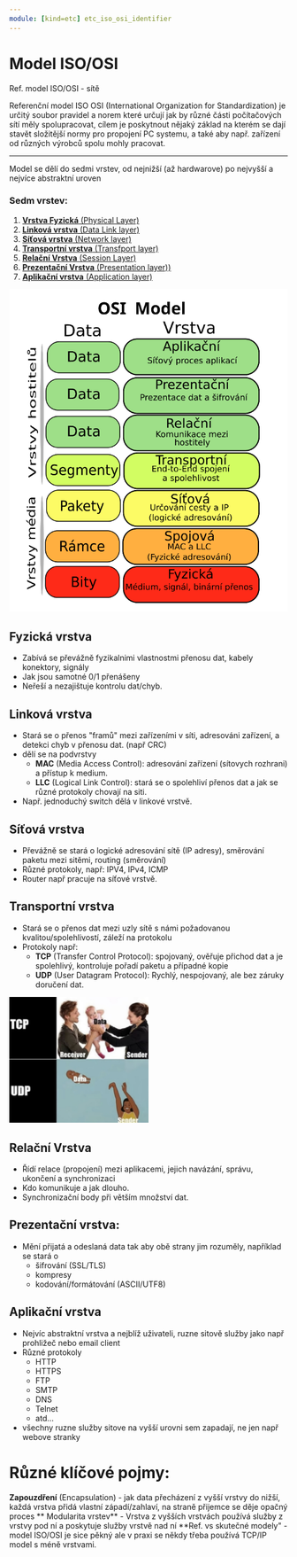 ```yaml
---
module: [kind=etc] etc_iso_osi_identifier
---
```

# Model ISO/OSI
Ref. model ISO/OSI - sítě

Referenční model ISO OSI (International Organization for Standardization) je určitý soubor
pravidel a norem které určují jak by různé části počítačových sítí měly spolupracovat, cílem je poskytnout
nějaký základ na kterém se dají stavět složitější normy pro propojení PC systemu, a také aby např.
zařízení od různých výrobců spolu mohly pracovat.

---
Model se dělí do sedmi vrstev, od nejnižší (až hardwarove) po nejvyšší a nejvíce abstraktní uroven
### Sedm vrstev:
1. [**Vrstva Fyzická** (Physical Layer)](#fyzická-vrstva)
1. [**Linková vrstva** (Data Link layer)](#linková-vrstva)
1. [**Síťová vrstva** (Network layer)](#síťová-vrstva)
1. [**Transportní vrstva** (Transfport layer)](#transportní-vrstva)
1. [**Relační Vrstva** (Session Layer)](#relační-vrstva)
1. [**Prezentační Vrstva** (Presentation layer))](#prezentační-vrstva)
1. [**Aplikační vrstva** (Application layer)](#aplikační-vrstva)

<div style="background: rgb(20,160,250); display: inline-block">
    <img src="./layers.png" style="display: block"></img>
</div>


## Fyzická vrstva
- Zabívá se převážně fyzikalnimi vlastnostmi přenosu dat, kabely konektory, signály
- Jak jsou samotné 0/1 přenášeny
- Neřeší a nezajištuje kontrolu dat/chyb.

## Linková vrstva
- Stará se o přenos "framů" mezi zařízeními v síti, adresováni zařízení, a detekci chyb v přenosu dat. (např CRC)
- dělí se na podvrstvy
    - **MAC** (Media Access Control): adresování zařízení (sítovych rozhrani) a přístup k medium.
    - **LLC** (Logical Link Control): stará se o spolehliví přenos dat a jak se různé protokoly chovají na siti.
- Např. jednoduchý switch dělá v linkové vrstvě.

## Síťová vrstva
- Převážně se stará o logické adresování sítě (IP adresy), směrování paketu mezi sitěmi, routing (směrování)
- Různé protokoly, např: IPV4, IPv4, ICMP
- Router např pracuje na síťové vrstvě.

## Transportní vrstva
- Stará se o přenos dat mezi uzly sítě s námi požadovanou kvalitou/spolehlivostí, záleží na protokolu
- Protokoly např:
    - **TCP** (Transfer Control Protocol): spojovaný, ověřuje přichod dat a je spolehlivý, kontroluje pořadí paketu a případné kopie
    - **UDP** (User Datagram Protocol): Rychlý, nespojovaný, ale bez záruky doručení dat.

<div style="background: rgb(20,160,250); display: inline-block; width: 50%">
    <img src="./protocol_img.png" style="display: block"></img>
</div>

## Relační Vrstva
- Řídí relace (propojení) mezi aplikacemi, jejich navázání, správu, ukončení a synchronizaci
- Kdo komunikuje a jak dlouho.
- Synchronizační body při větším množství dat.

## Prezentační vrstva:
- Mění přijatá a odeslaná data tak aby obě strany jim rozuměly, například se stará o
    - šifrování (SSL/TLS)
    - kompresy
    - kodování/formátování (ASCII/UTF8)

## Aplikační vrstva
- Nejvíc abstraktní vrstva a nejblíž uživateli, ruzne sitově služby jako např prohližeč nebo email client
- Různé protokoly
    - HTTP
    - HTTPS
    - FTP
    - SMTP
    - DNS
    - Telnet
    - atd...
- všechny ruzne služby sitove na vyšší urovni sem zapadají, ne jen např webove stranky

# Různé klíčové pojmy:
**Zapouzdření** (Encapsulation) - jak data přecházení z vyšší vrstvy do nižší, každá vrstva přidá vlastní západí/zahlaví, na straně přijemce se děje opačný proces
** Modularita vrstev** - Vrstva z vyšších vrstvách používá služby z vrstvy pod ní a poskytuje služby vrstvě nad ní
**Ref. vs skutečné modely" - model ISO/OSI je sice pěkný ale v praxi se někdy třeba používá TCP/IP model s méně vrstvami.